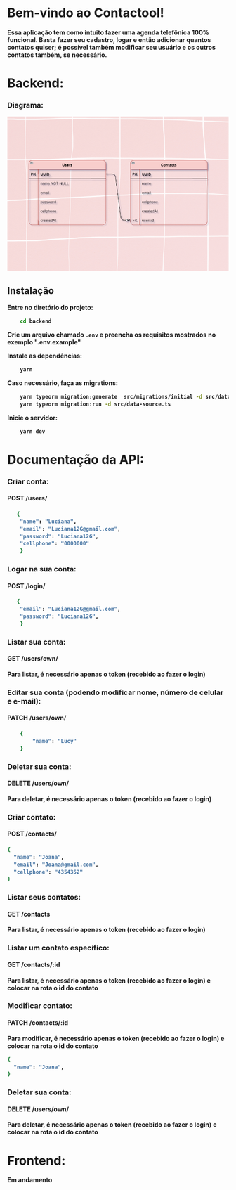 <h1>Bem-vindo ao <strong>Contactool!<strong></h1>

Essa aplicação tem como intuito fazer uma agenda telefônica 100% funcional. Basta fazer seu cadastro, logar e então adicionar quantos contatos quiser; é possível também modificar seu usuário e os outros contatos também, se necessário.

# Backend: 

<h3>Diagrama:</h3>

![Library](DER_Contactool.png)

<h2>Instalação</h2>

Entre no diretório do projeto:
```bash
    cd backend
```

Crie um arquivo chamado `.env` e preencha os requisitos mostrados no exemplo ".env.example"

Instale as dependências:
```bash
    yarn
```
Caso necessário, faça as migrations: 
```bash
    yarn typeorm migration:generate  src/migrations/initial -d src/data-source.ts
    yarn typeorm migration:run -d src/data-source.ts
```

Inicie o servidor:

```bash
    yarn dev
```

# Documentação da API: 

<h3> Criar conta: </h3>
<h4>POST /users/</h4>

```bash
   {
    "name": "Luciana",
    "email": "Luciana12G@gmail.com",
    "password": "Luciana12G",
    "cellphone": "0000000"
    }
```

<h3> Logar na sua conta: </h3>
<h4>POST /login/</h4>

```bash
   {
    "email": "Luciana12G@gmail.com",
    "password": "Luciana12G",
    }
```

<h3> Listar sua conta: </h3>
<h4>GET /users/own/</h4>
<p>Para listar, é necessário apenas o token (recebido ao fazer o login)</p>

<h3> Editar sua conta (podendo modificar nome, número de celular e e-mail): </h3>
<h4>PATCH /users/own/</h4>

```bash
    {
	    "name": "Lucy"
    }
```

<h3> Deletar sua conta: </h3>
<h4>DELETE /users/own/</h4>
<p>Para deletar, é necessário apenas o token (recebido ao fazer o login)</p>


<h3> Criar contato: </h3>
<h4>POST /contacts/</h4>

```bash
{
  "name": "Joana",
  "email": "Joana@gmail.com",
  "cellphone": "4354352"
}
```

<h3> Listar seus contatos: </h3>
<h4>GET /contacts</h4>
<p>Para listar, é necessário apenas o token (recebido ao fazer o login)</p>


<h3> Listar um contato específico: </h3>
<h4>GET /contacts/:id</h4>
<p>Para listar, é necessário apenas o token (recebido ao fazer o login) e colocar na rota o id do contato</p>


<h3>Modificar contato: </h3>
<h4>PATCH /contacts/:id</h4>
<p>Para modificar, é necessário apenas o token (recebido ao fazer o login) e colocar na rota o id do contato</p>

```bash
{
  "name": "Joana",
}
```

<h3> Deletar sua conta: </h3>
<h4>DELETE /users/own/</h4>
<p>Para deletar, é necessário apenas o token (recebido ao fazer o login) e colocar na rota o id do contato</p>

# Frontend:

<p>Em andamento</p>